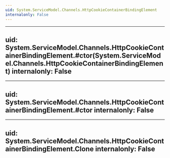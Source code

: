 ```yaml
---
uid: System.ServiceModel.Channels.HttpCookieContainerBindingElement
internalonly: False
---
```


---
uid: System.ServiceModel.Channels.HttpCookieContainerBindingElement.#ctor(System.ServiceModel.Channels.HttpCookieContainerBindingElement)
internalonly: False
---

---
uid: System.ServiceModel.Channels.HttpCookieContainerBindingElement.#ctor
internalonly: False
---

---
uid: System.ServiceModel.Channels.HttpCookieContainerBindingElement.Clone
internalonly: False
---
